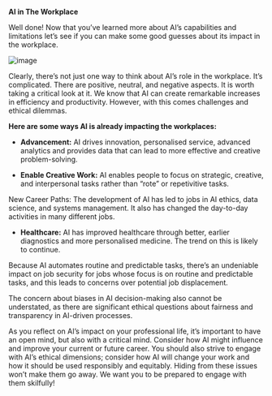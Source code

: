 **AI in The Workplace**

Well done! Now that you’ve learned more about AI’s capabilities and limitations let’s see if you can make some good guesses about its impact in the workplace.


![image](https://github.com/adeleke123/AI-Career-Essentials/assets/51156057/e130c61f-2bf6-4e85-8a14-b18b6add5a15)



Clearly, there’s not just one way to think about AI’s role in the workplace. It’s complicated. There are positive, neutral, and negative aspects. It is worth taking a critical look at it. We know that AI can create remarkable increases in efficiency and productivity. However, with this comes challenges and ethical dilemmas.

**Here are some ways AI is already impacting the workplaces:**

+ **Advancement:** AI drives innovation, personalised service, advanced analytics and provides data that can lead to more effective and creative problem-solving.

+ **Enable Creative Work:** AI enables people to focus on strategic, creative, and interpersonal tasks rather than “rote” or repetivitive tasks.

New Career Paths: The development of AI has led to jobs in AI ethics, data science, and systems management. It also has changed the day-to-day activities in many different jobs.

+ **Healthcare:** AI has improved healthcare through better, earlier diagnostics and more personalised medicine. The trend on this is likely to continue.

Because AI automates routine and predictable tasks, there’s an undeniable impact on job security for jobs whose focus is on routine and predictable tasks, and this leads to concerns over potential job displacement.

The concern about biases in AI decision-making also cannot be understated, as there are significant ethical questions about fairness and transparency in AI-driven processes.

As you reflect on AI’s impact on your professional life, it’s important to have an open mind, but also with a critical mind. Consider how AI might influence and improve your current or future career. You should also strive to engage with AI’s ethical dimensions; consider how AI will change your work and how it should be used responsibly and equitably. Hiding from these issues won’t make them go away. We want you to be prepared to engage with them skilfully!


